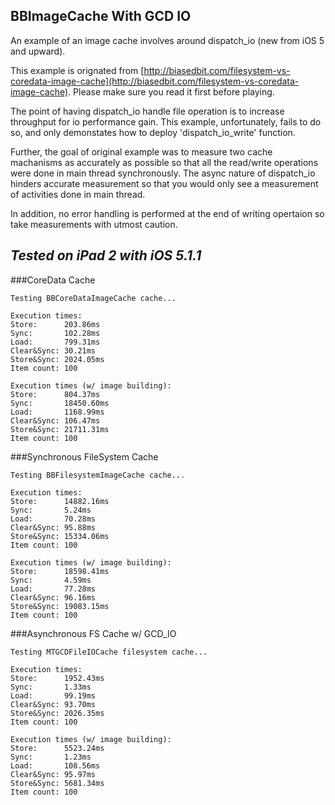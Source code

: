 BBImageCache With GCD IO
------------------------

An example of an image cache involves around dispatch_io (new from iOS 5 and upward).

This example is orignated from [http://biasedbit.com/filesystem-vs-coredata-image-cache](http://biasedbit.com/filesystem-vs-coredata-image-cache).
 Please make sure you read it first before playing.

The point of having dispatch_io handle file operation is to increase throughput for io performance gain. This example, unfortunately, fails to do so, and only demonstates how to deploy 'dispatch_io_write' function. 

Further, the goal of original example was to measure two cache machanisms as accurately as possible so that all the read/write operations were done in main thread synchronously. The async nature of dispatch_io hinders accurate measurement so that you would only see a measurement of activities done in main thread. 

In addition, no error handling is performed at the end of writing opertaion so take  measurements with utmost caution.

<h2><i>Tested on iPad 2 with iOS 5.1.1</i></h2>

###CoreData Cache

<pre><code>Testing BBCoreDataImageCache cache...

Execution times:
Store:		203.86ms
Sync:		102.28ms
Load:		799.31ms
Clear&Sync:	30.21ms
Store&Sync:	2024.05ms
Item count:	100

Execution times (w/ image building):
Store:		804.37ms
Sync:		18450.60ms
Load:		1168.99ms
Clear&Sync:	106.47ms
Store&Sync:	21711.31ms
Item count:	100</code></pre>

###Synchronous FileSystem Cache
<pre><code>Testing BBFilesystemImageCache cache...

Execution times:
Store:		14882.16ms
Sync:		5.24ms
Load:		70.28ms
Clear&Sync:	95.88ms
Store&Sync:	15334.06ms
Item count:	100

Execution times (w/ image building):
Store:		18598.41ms
Sync:		4.59ms
Load:		77.28ms
Clear&Sync:	96.16ms
Store&Sync:	19083.15ms
Item count:	100</code></pre>

###Asynchronous FS Cache w/ GCD_IO
<pre><code>Testing MTGCDFileIOCache filesystem cache...

Execution times:
Store:		1952.43ms
Sync:		1.33ms
Load:		99.19ms
Clear&Sync:	93.70ms
Store&Sync:	2026.35ms
Item count:	100

Execution times (w/ image building):
Store:		5523.24ms
Sync:		1.23ms
Load:		108.56ms
Clear&Sync:	95.97ms
Store&Sync:	5681.34ms
Item count:	100</code></pre>